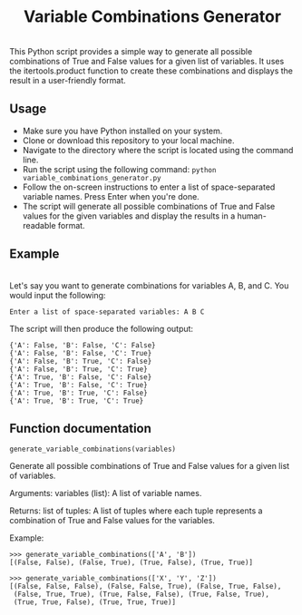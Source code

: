 <h1 align="center">Variable Combinations Generator</h1>
<br>
This Python script provides a simple way to generate all possible combinations of True and False values for a given list of variables. It uses the itertools.product function to create these combinations and displays the result in a user-friendly format.
<br>

## Usage

- Make sure you have Python installed on your system.
- Clone or download this repository to your local machine.
- Navigate to the directory where the script is located using the command line.
- Run the script using the following command:
  ```python variable_combinations_generator.py```
- Follow the on-screen instructions to enter a list of space-separated variable names. Press Enter when you're done.
- The script will generate all possible combinations of True and False values for the given variables and display the results in a human-readable format.

## Example

<br>
Let's say you want to generate combinations for variables A, B, and C. You would input the following:
<br>

```Enter a list of space-separated variables: A B C```
<br>

The script will then produce the following output:

```
{'A': False, 'B': False, 'C': False}
{'A': False, 'B': False, 'C': True}
{'A': False, 'B': True, 'C': False}
{'A': False, 'B': True, 'C': True}
{'A': True, 'B': False, 'C': False}
{'A': True, 'B': False, 'C': True}
{'A': True, 'B': True, 'C': False}
{'A': True, 'B': True, 'C': True}
```
## Function documentation

```generate_variable_combinations(variables)```

Generate all possible combinations of True and False values for a given list of variables.

Arguments:
variables (list): A list of variable names.

Returns:
list of tuples: A list of tuples where each tuple represents a combination of True and False values for the variables.

Example:

```
>>> generate_variable_combinations(['A', 'B'])
[(False, False), (False, True), (True, False), (True, True)]

>>> generate_variable_combinations(['X', 'Y', 'Z'])
[(False, False, False), (False, False, True), (False, True, False),
 (False, True, True), (True, False, False), (True, False, True),
 (True, True, False), (True, True, True)]
```
